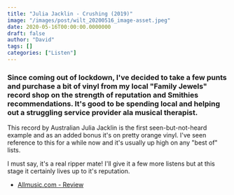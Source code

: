 ```yaml
---
title: "Julia Jacklin - Crushing (2019)"
image: "/images/post/wilt_20200516_image-asset.jpeg"
date: 2020-05-16T00:00:00.0000000
draft: false
author: "David"
tags: []
categories: ["Listen"]
---
```

### Since coming out of lockdown, I've decided to take a few punts and purchase a bit of vinyl from my local "Family Jewels" record shop on the strength of reputation and Smithies recommendations. It's good to be spending local and helping out a struggling service provider ala musical therapist.   
  
This record by Australian Julia Jacklin is the first seen-but-not-heard example and as an added bonus it's on pretty orange vinyl. I've seen reference to this for a while now and it's usually up high on any "best of" lists.  

 I must say, it's a real ripper mate! I'll give it a few more listens but at this stage it certainly lives up to it's reputation.      

-  [Allmusic.com - Review](https://www.allmusic.com/album/crushing-mw0003231556)